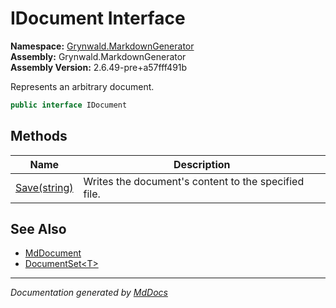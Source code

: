 ﻿<!--  
  <auto-generated>   
    The contents of this file were generated by a tool.  
    Changes to this file may be list if the file is regenerated  
  </auto-generated>   
-->

# IDocument Interface

**Namespace:** [Grynwald.MarkdownGenerator](../index.md)  
**Assembly:** Grynwald.MarkdownGenerator  
**Assembly Version:** 2.6.49\-pre+a57fff491b

Represents an arbitrary document.

```csharp
public interface IDocument
```

## Methods

| Name                            | Description                                          |
| ------------------------------- | ---------------------------------------------------- |
| [Save(string)](methods/Save.md) | Writes the document's content to the specified file. |

## See Also

- [MdDocument](../MdDocument/index.md)
- [DocumentSet\<T\>](../DocumentSet-1/index.md)

___

*Documentation generated by [MdDocs](https://github.com/ap0llo/mddocs)*
